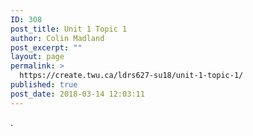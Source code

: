```yaml
---
ID: 308
post_title: Unit 1 Topic 1
author: Colin Madland
post_excerpt: ""
layout: page
permalink: >
  https://create.twu.ca/ldrs627-su18/unit-1-topic-1/
published: true
post_date: 2018-03-14 12:03:11
---
```

.